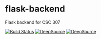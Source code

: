 # flask-backend
Flask backend for CSC 307

[![Build Status](https://www.travis-ci.com/bklingen-calpoly/CSC307-flask-backend.svg?branch=db-access-final)](https://www.travis-ci.com/bklingen-calpoly/CSC307-flask-backend)
[![DeepSource](https://deepsource.io/gh/deepsourcelabs/good-first-issue.svg/?label=resolved+issues)](https://deepsource.io/gh/deepsourcelabs/good-first-issue/?ref=repository-badge)
[![DeepSource](https://deepsource.io/gh/deepsourcelabs/good-first-issue.svg/?label=active+issues)](https://deepsource.io/gh/deepsourcelabs/good-first-issue/?ref=repository-badge)
